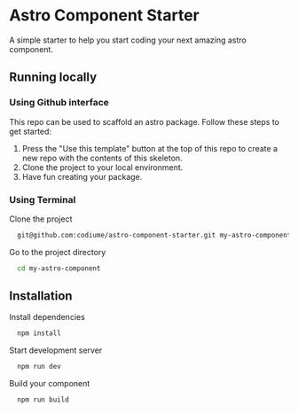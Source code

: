 # Astro Component Starter

A simple starter to help you start coding your next amazing astro component.

## Running locally

### Using Github interface

This repo can be used to scaffold an astro package. Follow these steps to get started:

1. Press the "Use this template" button at the top of this repo to create a new repo with the contents of this skeleton.
2. Clone the project to your local environment.
3. Have fun creating your package.

### Using Terminal

Clone the project

```bash
  git@github.com:codiume/astro-component-starter.git my-astro-component
```

Go to the project directory

```bash
  cd my-astro-component
```

## Installation

Install dependencies

```bash
  npm install
```

Start development server

```bash
  npm run dev
```

Build your component

```bash
  npm run build
```
